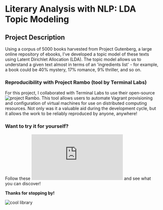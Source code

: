 # Literary Analysis with NLP: LDA Topic Modeling

## Project Description

Using a corpus of 5000 books harvested from Project Gutenberg, a large online repository of ebooks, I've developed a topic model of these texts using Latent Dirichlet Allocation (LDA). The topic model allows us to understand a given text almost in terms of an 'ingredients list' - for example, a book could be 40% mystery, 17% romance, 9% thriller, and so on. 


### Reproducibility with Project Rambo (tool by Terminal Labs)

For this project, I collaborated with Terminal Labs to use their open-source ![project Rambo](https://github.com/terminal-labs/rambo).  This tool allows users to automate Vagrant provisioning and configuration of virtual machines for use on distributed computing resources.  Not only was it a valuable aid during the development cycle, but it allows the work to be reliably reproduced by anyone, anywhere!


### Want to try it for yourself?

Follow these ![replication instructions](https://github.com/RBrynsvold/Capstone/blob/master/replication_instructions.md) and see what you can discover!


__Thanks for stopping by!__

 ![cool library](https://images.pexels.com/photos/159870/stuttgart-library-white-books-159870.jpeg?w=940&h=650&auto=compress&cs=tinysrgb)
